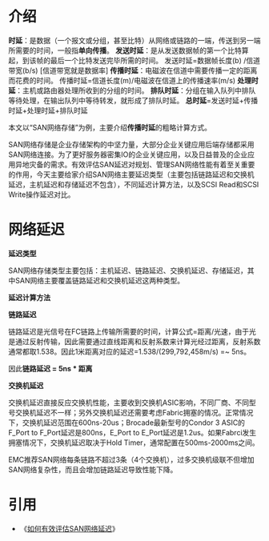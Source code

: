 ​	

# 介绍

**时延**：是数据（一个报文或分组，甚至比特）从网络或链路的一端，传送到另一端所需要的时间，一般指**单向传播**。
**发送时延**：是从发送数据帧的第一个比特算起，到该帧的最后一个比特发送完毕所需的时间。
	发送时延=数据帧长度(b) /信道带宽(b/s) [信道带宽就是数据率]
**传播时延**：电磁波在信道中需要传播一定的距离而花费的时间。
	传播时延=信道长度(m)/电磁波在信道上的传播速率(m/s)
**处理时延**：主机或路由器处理所收到的分组的时间。
**排队时延**：分组在输入队列中排队等待处理，在输出队列中等待转发，就形成了排队时延。
**总时延**=发送时延+传播时延+处理时延+排队时延

本文以“SAN网络存储”为例，主要介绍**传播时延**的粗略计算方式。

SAN网络存储是企业存储架构的中坚力量，大部分企业关键应用后端存储都采用SAN网络连接。为了更好服务器密集IO的企业关键应用，以及日益普及的企业应用异地灾备的需求。有效评估SAN延迟对规划、管理SAN网络性能有着至关重要的作用，今天主要给家介绍SAN网络主要延迟类型（主要包括链路延迟和交换机延迟，主机延迟和存储延迟不包含），不同延迟计算方法，以及SCSI Read和SCSI Write操作延迟对比。

# 网络延迟

**延迟类型**

SAN网络存储类型主要包括：主机延迟、链路延迟、交换机延迟、存储延迟，其中SAN网络主要覆盖链路延迟和交换机延迟这两种类型。

**延迟计算方法**

**链路延迟**

链路延迟是光信号在FC链路上传输所需要的时间，计算公式=距离/光速，由于光是通过反射传输，因此需要通过直线距离和反射系数来计算光经过距离，反射系数通常都取1.538。因此1米距离对应的延迟=1.538/(299,792,458m/s) =~ 5ns。

因此**链路延迟 = 5ns * 距离**

**交换机延迟**

交换机延迟直接反应交换机性能，主要收到交换机ASIC影响，不同厂商、不同型号交换机延迟不一样；另外交换机延迟还需要考虑Fabric拥塞的情况。正常情况下，交换机延迟范围在600ns-20us；Brocade最新型号的Condor 3 ASIC的F_Port to F_Port延迟是800ns，E_Port to E_Port延迟是1.2us。如果Fabrci发生拥塞情况下，交换机延迟取决于Hold Timer，通常配置在500ms-2000ms之间。

EMC推荐SAN网络每条链路不超过3条（4个交换机），过多交换机级联不但增加SAN网络复杂性，而且会增加链路延迟导致性能下降。

# 引用

- 《[如何有效评估SAN网络延迟](https://www.dell.com/community/%E6%95%B0%E6%8D%AE%E5%AD%98%E5%82%A8%E5%92%8C%E4%BF%9D%E6%8A%A4-%E8%B5%84%E6%96%99%E6%96%87%E6%A1%A3/%E5%A6%82%E4%BD%95%E6%9C%89%E6%95%88%E8%AF%84%E4%BC%B0SAN%E7%BD%91%E7%BB%9C%E5%BB%B6%E8%BF%9F-latency/ta-p/7184579)》